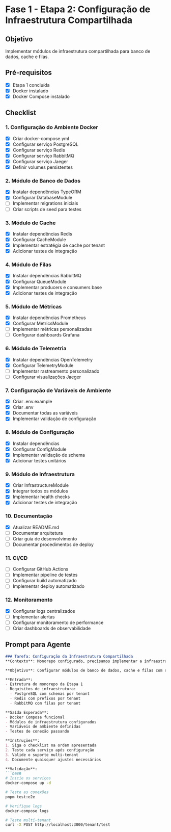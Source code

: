 # Fase 1 - Etapa 2: Configuração de Infraestrutura Compartilhada

## Objetivo
Implementar módulos de infraestrutura compartilhada para banco de dados, cache e filas.

## Pré-requisitos
- [x] Etapa 1 concluída
- [x] Docker instalado
- [x] Docker Compose instalado

## Checklist

### 1. Configuração do Ambiente Docker
- [x] Criar docker-compose.yml
- [x] Configurar serviço PostgreSQL
- [x] Configurar serviço Redis
- [x] Configurar serviço RabbitMQ
- [x] Configurar serviço Jaeger
- [x] Definir volumes persistentes

### 2. Módulo de Banco de Dados
- [x] Instalar dependências TypeORM
- [x] Configurar DatabaseModule
- [ ] Implementar migrations iniciais
- [ ] Criar scripts de seed para testes

### 3. Módulo de Cache
- [x] Instalar dependências Redis
- [x] Configurar CacheModule
- [x] Implementar estratégia de cache por tenant
- [x] Adicionar testes de integração

### 4. Módulo de Filas
- [x] Instalar dependências RabbitMQ
- [x] Configurar QueueModule
- [x] Implementar producers e consumers base
- [x] Adicionar testes de integração

### 5. Módulo de Métricas
- [x] Instalar dependências Prometheus
- [x] Configurar MetricsModule
- [ ] Implementar métricas personalizadas
- [ ] Configurar dashboards Grafana

### 6. Módulo de Telemetria
- [x] Instalar dependências OpenTelemetry
- [x] Configurar TelemetryModule
- [ ] Implementar rastreamento personalizado
- [ ] Configurar visualizações Jaeger

### 7. Configuração de Variáveis de Ambiente
- [x] Criar .env.example
- [x] Criar .env
- [x] Documentar todas as variáveis
- [x] Implementar validação de configuração

### 8. Módulo de Configuração
- [x] Instalar dependências
- [x] Configurar ConfigModule
- [x] Implementar validação de schema
- [x] Adicionar testes unitários

### 9. Módulo de Infraestrutura
- [x] Criar InfrastructureModule
- [x] Integrar todos os módulos
- [x] Implementar health checks
- [x] Adicionar testes de integração

### 10. Documentação
- [x] Atualizar README.md
- [ ] Documentar arquitetura
- [ ] Criar guia de desenvolvimento
- [ ] Documentar procedimentos de deploy

### 11. CI/CD
- [ ] Configurar GitHub Actions
- [ ] Implementar pipeline de testes
- [ ] Configurar build automatizado
- [ ] Implementar deploy automatizado

### 12. Monitoramento
- [x] Configurar logs centralizados
- [ ] Implementar alertas
- [ ] Configurar monitoramento de performance
- [ ] Criar dashboards de observabilidade

## Prompt para Agente

```markdown
### Tarefa: Configuração da Infraestrutura Compartilhada
**Contexto**: Monorepo configurado, precisamos implementar a infraestrutura base.

**Objetivo**: Configurar módulos de banco de dados, cache e filas com suporte multi-tenant.

**Entrada**: 
- Estrutura do monorepo da Etapa 1
- Requisitos de infraestrutura:
  - PostgreSQL com schemas por tenant
  - Redis com prefixos por tenant
  - RabbitMQ com filas por tenant

**Saída Esperada**:
- Docker Compose funcional
- Módulos de infraestrutura configurados
- Variáveis de ambiente definidas
- Testes de conexão passando

**Instruções**:
1. Siga o checklist na ordem apresentada
2. Teste cada serviço após configuração
3. Valide o suporte multi-tenant
4. Documente quaisquer ajustes necessários

**Validação**:
```bash
# Inicie os serviços
docker-compose up -d

# Teste as conexões
pnpm test:e2e

# Verifique logs
docker-compose logs

# Teste multi-tenant
curl -X POST http://localhost:3000/tenant/test
``` 